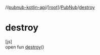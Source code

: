 //[pubnub-kotlin-api](../../../index.md)/[[root]](../index.md)/[PubNub](index.md)/[destroy](destroy.md)

# destroy

[js]\
open fun [destroy](destroy.md)()

